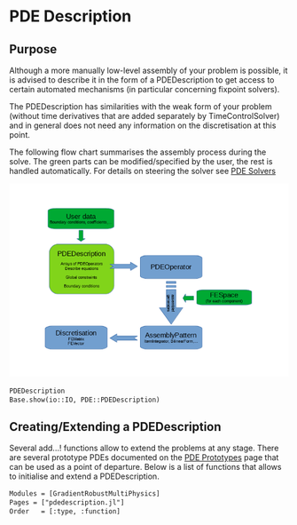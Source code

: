 
# PDE Description

## Purpose

Although a more manually low-level assembly of your problem is possible, it is advised to describe it in the form of a PDEDescription
to get access to certain automated mechanisms (in particular concerning fixpoint solvers).

The PDEDescription has similarities with the weak form of your problem (without time derivatives that are added separately by TimeControlSolver) and in general does not need any information on the discretisation at this point.

The following flow chart summarises the assembly process during the solve. The green parts can be modified/specified by the user, the rest is handled automatically. For details on steering the solver see [PDE Solvers](@ref)

![Assembly Flowchart](images/assembly_flowchart.png) 


```@docs
PDEDescription
Base.show(io::IO, PDE::PDEDescription)
```


## Creating/Extending a PDEDescription

Several add...! functions allow to extend the problems at any stage. There are several prototype PDEs documented on the [PDE Prototypes](@ref) page that can be used as a point of departure. Below is a list of functions that allows to initialise and extend a PDEDescription.

```@autodocs
Modules = [GradientRobustMultiPhysics]
Pages = ["pdedescription.jl"]
Order   = [:type, :function]
```
